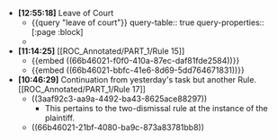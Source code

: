 - **[12:55:18]** Leave of Court
	- {{query "leave of court"}}
	  query-table:: true
	  query-properties:: [:page :block]
	-
- **[11:14:25]** [[ROC_Annotated/PART_1/Rule 15]]
	- {{embed ((66b46021-f0f0-410a-87ec-daf81fde2584))}}
	- {{embed ((66b46021-bbfc-41e6-8d69-5dd764671831))}}
- **[10:46:29]** Continuation from yesterday's task but another Rule. [[ROC_Annotated/PART_1/Rule 17]]
	- ((3aaf92c3-aa9a-4492-ba43-8625ace88297))
		- This pertains to the two-dismissal rule at the instance of the plaintiff.
	- ((66b46021-21bf-4080-ba9c-873a83781bb8))